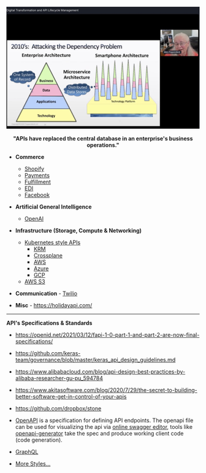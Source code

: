 ![](../images/APIs.jpeg)
<p align="center"> <b> "APIs have replaced the central database in an enterprise's business operations." </b> </p>

* **Commerce**
  * [Shopify](https://shopify.dev/concepts/shopify-introduction)
  * [Payments](https://stripe.com/docs/api)
  * [Fulfillment](https://shiphero.com/)
  * [EDI](https://stedi.com/)
  * [Facebook](https://developers.facebook.com/docs/commerce-platform)
* **Artificial General Intelligence**
  * [OpenAI](https://openai.com/blog/openai-api/)
* **Infrastructure (Storage, Compute & Networking)**
  * [Kubernetes style APIs](https://kubernetes.io/docs/concepts/overview/kubernetes-api/)
    * [KRM](https://github.com/kubernetes/community/blob/master/contributors/design-proposals/architecture/resource-management.md)
    * [Crossplane](https://crossplane.io/)
    * [AWS](https://aws.amazon.com/blogs/containers/aws-controllers-for-kubernetes-ack/)
    * [Azure](https://cloudblogs.microsoft.com/opensource/2020/06/25/announcing-azure-service-operator-kubernetes/)
    * [GCP](https://cloud.google.com/config-connector/docs/overview)
  * [AWS S3](https://docs.aws.amazon.com/AmazonS3/latest/API/Welcome.html)

* **Communication** - [Twilio](https://www.twilio.com/docs/api)

* **Misc** - https://holidayapi.com/  

---

**API's Specifications & Standards**

* https://openid.net/2021/03/12/fapi-1-0-part-1-and-part-2-are-now-final-specifications/
* https://github.com/keras-team/governance/blob/master/keras_api_design_guidelines.md
* https://www.alibabacloud.com/blog/api-design-best-practices-by-alibaba-researcher-gu-pu_594784
* https://www.akitasoftware.com/blog/2020/7/29/the-secret-to-building-better-software-get-in-control-of-your-apis
* https://github.com/dropbox/stone

* [OpenAPI](https://github.com/OAI/OpenAPI-Specification/) is a specification for defining API endpoints. The openapi file can be used for visualizing the api via [online swagger editor](https://editor.swagger.io/), tools like [openapi-generator](https://github.com/OpenAPITools/openapi-generator) take the spec and produce working client code (code generation).
* [GraphQL](../Patterns/GraphQL.md)  

* [More Styles...](../Patterns/API.md)



